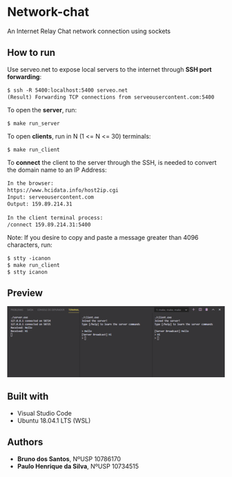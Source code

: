 # Network-chat
An Internet Relay Chat network connection using sockets

## How to run
Use serveo.net to expose local servers to the internet through **SSH port forwarding**:
```
$ ssh -R 5400:localhost:5400 serveo.net
(Result) Forwarding TCP connections from serveousercontent.com:5400
```

To open the **server**, run:
```
$ make run_server
```

To open **clients**, run in N (1 <= N <= 30) terminals:
```
$ make run_client
```

To **connect** the client to the server through the SSH, is needed to convert the domain name to an IP Address:
```
In the browser:
https://www.hcidata.info/host2ip.cgi
Input: serveousercontent.com
Output: 159.89.214.31

In the client terminal process:
/connect 159.89.214.31:5400
```

Note: If you desire to copy and paste a message greater than 4096 characters, run:
```
$ stty -icanon
$ make run_client
$ stty icanon
```

## Preview
![Image description](https://github.com/pau1o-hs/Network-chat/blob/master/src/img_preview.png)

## Built with
* Visual Studio Code
* Ubuntu 18.04.1 LTS (WSL)

## Authors
* **Bruno dos Santos**, NºUSP 10786170
* **Paulo Henrique da Silva**, NºUSP 10734515

